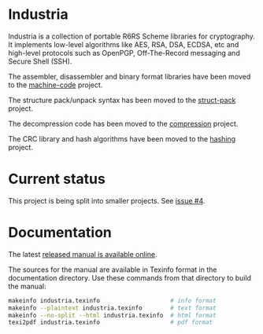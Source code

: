 # Industria

Industria is a collection of portable R6RS Scheme libraries for
cryptography. It implements low-level algorithms like AES, RSA, DSA,
ECDSA, etc and high-level protocols such as OpenPGP, Off-The-Record
messaging and Secure Shell (SSH).

The assembler, disassembler and binary format libraries have been
moved to the [machine-code](https://github.com/weinholt/machine-code)
project.

The structure pack/unpack syntax has been moved to
the [struct-pack](https://github.com/weinholt/struct-pack/) project.

The decompression code has been moved to
the [compression](https://github.com/weinholt/compression/) project.

The CRC library and hash algorithms have been moved to
the [hashing](https://github.com/weinholt/hashing/) project.

# Current status

This project is being split into smaller projects.
See [issue #4](https://github.com/weinholt/industria/issues/4).

# Documentation

The latest [released manual is available online](https://weinholt.se/industria/manual/).

The sources for the manual are available in Texinfo format in the
documentation directory. Use these commands from that directory to
build the manual:

```bash
makeinfo industria.texinfo                    # info format
makeinfo --plaintext industria.texinfo        # text format
makeinfo --no-split --html industria.texinfo  # html format
texi2pdf industria.texinfo                    # pdf format
```
